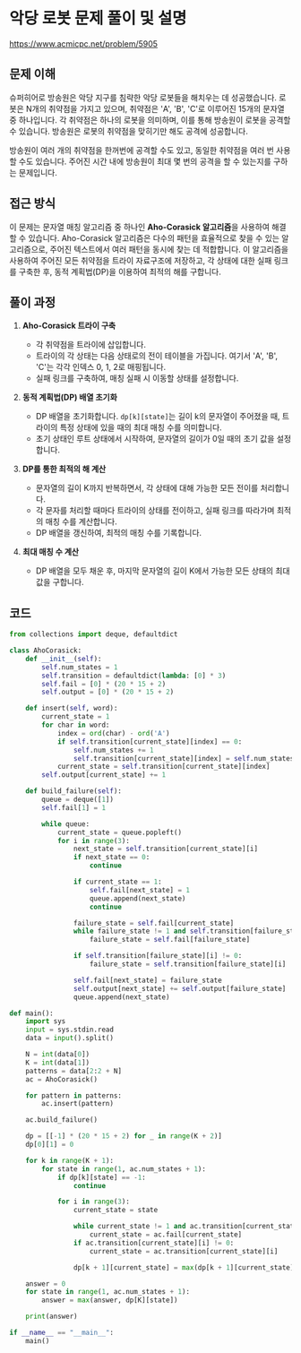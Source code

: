 # 악당 로봇 문제 풀이 및 설명

https://www.acmicpc.net/problem/5905

## 문제 이해

슈퍼히어로 방송원은 악당 지구를 침략한 악당 로봇들을 해치우는 데 성공했습니다. 로봇은 N개의 취약점을 가지고 있으며, 취약점은 'A', 'B', 'C'로 이루어진 15개의 문자열 중 하나입니다. 각 취약점은 하나의 로봇을 의미하며, 이를 통해 방송원이 로봇을 공격할 수 있습니다. 방송원은 로봇의 취약점을 맞히기만 해도 공격에 성공합니다.

방송원이 여러 개의 취약점을 한꺼번에 공격할 수도 있고, 동일한 취약점을 여러 번 사용할 수도 있습니다. 주어진 시간 내에 방송원이 최대 몇 번의 공격을 할 수 있는지를 구하는 문제입니다.

## 접근 방식

이 문제는 문자열 매칭 알고리즘 중 하나인 **Aho-Corasick 알고리즘**을 사용하여 해결할 수 있습니다. Aho-Corasick 알고리즘은 다수의 패턴을 효율적으로 찾을 수 있는 알고리즘으로, 주어진 텍스트에서 여러 패턴을 동시에 찾는 데 적합합니다. 이 알고리즘을 사용하여 주어진 모든 취약점을 트라이 자료구조에 저장하고, 각 상태에 대한 실패 링크를 구축한 후, 동적 계획법(DP)을 이용하여 최적의 해를 구합니다.

## 풀이 과정

1. **Aho-Corasick 트라이 구축**
   - 각 취약점을 트라이에 삽입합니다.
   - 트라이의 각 상태는 다음 상태로의 전이 테이블을 가집니다. 여기서 'A', 'B', 'C'는 각각 인덱스 0, 1, 2로 매핑됩니다.
   - 실패 링크를 구축하여, 매칭 실패 시 이동할 상태를 설정합니다.

2. **동적 계획법(DP) 배열 초기화**
   - DP 배열을 초기화합니다. `dp[k][state]`는 길이 k의 문자열이 주어졌을 때, 트라이의 특정 상태에 있을 때의 최대 매칭 수를 의미합니다.
   - 초기 상태인 루트 상태에서 시작하여, 문자열의 길이가 0일 때의 초기 값을 설정합니다.

3. **DP를 통한 최적의 해 계산**
   - 문자열의 길이 K까지 반복하면서, 각 상태에 대해 가능한 모든 전이를 처리합니다.
   - 각 문자를 처리할 때마다 트라이의 상태를 전이하고, 실패 링크를 따라가며 최적의 매칭 수를 계산합니다.
   - DP 배열을 갱신하여, 최적의 매칭 수를 기록합니다.

4. **최대 매칭 수 계산**
   - DP 배열을 모두 채운 후, 마지막 문자열의 길이 K에서 가능한 모든 상태의 최대 값을 구합니다.

## 코드
```python
from collections import deque, defaultdict

class AhoCorasick:
    def __init__(self):
        self.num_states = 1
        self.transition = defaultdict(lambda: [0] * 3)
        self.fail = [0] * (20 * 15 + 2)
        self.output = [0] * (20 * 15 + 2)

    def insert(self, word):
        current_state = 1
        for char in word:
            index = ord(char) - ord('A')
            if self.transition[current_state][index] == 0:
                self.num_states += 1
                self.transition[current_state][index] = self.num_states
            current_state = self.transition[current_state][index]
        self.output[current_state] += 1

    def build_failure(self):
        queue = deque([1])
        self.fail[1] = 1

        while queue:
            current_state = queue.popleft()
            for i in range(3):
                next_state = self.transition[current_state][i]
                if next_state == 0:
                    continue

                if current_state == 1:
                    self.fail[next_state] = 1
                    queue.append(next_state)
                    continue

                failure_state = self.fail[current_state]
                while failure_state != 1 and self.transition[failure_state][i] == 0:
                    failure_state = self.fail[failure_state]

                if self.transition[failure_state][i] != 0:
                    failure_state = self.transition[failure_state][i]

                self.fail[next_state] = failure_state
                self.output[next_state] += self.output[failure_state]
                queue.append(next_state)

def main():
    import sys
    input = sys.stdin.read
    data = input().split()

    N = int(data[0])
    K = int(data[1])
    patterns = data[2:2 + N]
    ac = AhoCorasick()

    for pattern in patterns:
        ac.insert(pattern)

    ac.build_failure()

    dp = [[-1] * (20 * 15 + 2) for _ in range(K + 2)]
    dp[0][1] = 0

    for k in range(K + 1):
        for state in range(1, ac.num_states + 1):
            if dp[k][state] == -1:
                continue

            for i in range(3):
                current_state = state

                while current_state != 1 and ac.transition[current_state][i] == 0:
                    current_state = ac.fail[current_state]
                if ac.transition[current_state][i] != 0:
                    current_state = ac.transition[current_state][i]

                dp[k + 1][current_state] = max(dp[k + 1][current_state], dp[k][state] + ac.output[current_state])

    answer = 0
    for state in range(1, ac.num_states + 1):
        answer = max(answer, dp[K][state])

    print(answer)

if __name__ == "__main__":
    main()
